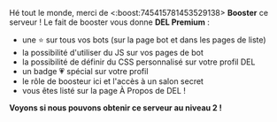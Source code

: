 Hé tout le monde, merci de <:boost:745415781453529138> **Booster** ce serveur !
Le fait de booster vous donne **DEL Premium** :

- une ⭐ sur tous vos bots (sur la page bot et dans les pages de liste)
- la possibilité d'utiliser du JS sur vos pages de bot
- la possibilité de définir du CSS personnalisé sur votre profil DEL
- un badge 💗 spécial sur votre profil
- le rôle de boosteur ici et l'accès à un salon secret
- vous êtes listé sur la page À Propos de DEL !

**Voyons si nous pouvons obtenir ce serveur au niveau 2 !**
